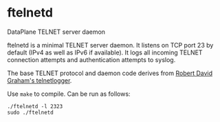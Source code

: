 # ftelnetd

DataPlane TELNET server daemon

ftelnetd is a minimal TELNET server daemon.  It listens on TCP port 23 by
default (IPv4 as well as IPv6 if available).  It logs all incoming TELNET
connection attempts and authentication attempts to syslog.

The base TELNET protocol and daemon code derives from [Robert David
Graham's telnetlogger](https://github.com/robertdavidgraham/telnetlogger).

Use `make` to compile.  Can be run as follows:
```
./ftelnetd -l 2323
sudo ./ftelnetd
```
